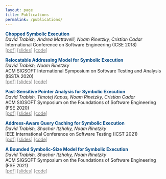 ```yaml
---
layout: page
title: Publications
permalink: /publications/
---
```


<span style="color:#074983">__Chopped Symbolic Execution__</span>  
_David Trabish, Andrea Mattavelli, Noam Rinetzky, Cristian Cadar_  
International Conference on Software Engineering (ICSE 2018)  
[<span style="color:grey">[pdf]</span>](/files/icse-2018.pdf)
[<span style="color:grey">[slides]</span>](/files/icse-2018-talk.pdf)
[<span style="color:grey">[code]</span>](https://github.com/davidtr1037/chopper)

<span style="color:#074983">__Relocatable Addressing Model for Symbolic Execution__</span>  
_David Trabish, Noam Rinetzky_  
ACM SIGSOFT International Symposium on Software Testing and Analysis (ISSTA 2020)  
[<span style="color:grey">[pdf]</span>](/files/issta20-ram.pdf)
[<span style="color:grey">[slides]</span>](/files/ram-issta20-conf.pdf)
[<span style="color:grey">[code]</span>](https://github.com/davidtr1037/klee-ram)

<span style="color:#074983">__Past-Sensitive Pointer Analysis for Symbolic Execution__</span>  
_David Trabish, Timotej Kapus, Noam Rinetzky, Cristian Cadar_  
ACM SIGSOFT Symposium on the Foundations of Software Engineering (FSE 2020)  
[<span style="color:grey">[pdf]</span>](/files/fse20main-p237-p-deb5bc6-47564-final.pdf)
[<span style="color:grey">[slides]</span>](/files/pspa-fse20.pdf)
[<span style="color:grey">[code]</span>](https://github.com/davidtr1037/klee-pspa)

<span style="color:#074983">__Address-Aware Query Caching for Symbolic Execution__</span>  
_David Trabish, Shachar Itzhaky, Noam Rinetzky_  
IEEE International Conference on Software Testing (ICST 2021)  
[<span style="color:grey">[pdf]</span>](/files/icst_2021_final.pdf)
[<span style="color:grey">[slides]</span>](/files/aaqc-icst2021.pdf)
[<span style="color:grey">[code]</span>](https://github.com/davidtr1037/klee-aaqc)

<span style="color:#074983">__A Bounded Symbolic-Size Model for Symbolic Execution__</span>  
_David Trabish, Shachar Itzhaky, Noam Rinetzky_  
ACM SIGSOFT Symposium on the Foundations of Software Engineering (FSE 2021)  
[<span style="color:grey">[pdf]</span>](/files/fse21main-p547-p-3b9f16ea68-52971-final.pdf)
[<span style="color:grey">[slides]</span>](/files/fse2021.pdf)
[<span style="color:grey">[code]</span>](https://github.com/davidtr1037/klee-symsize)

